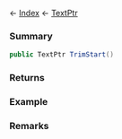 ← [Index](Api-Index) ← [TextPtr](VRage.Game.ModAPI.Ingame.Utilities.TextPtr)

### Summary

```csharp
public TextPtr TrimStart()
```

### Returns

### Example

### Remarks

